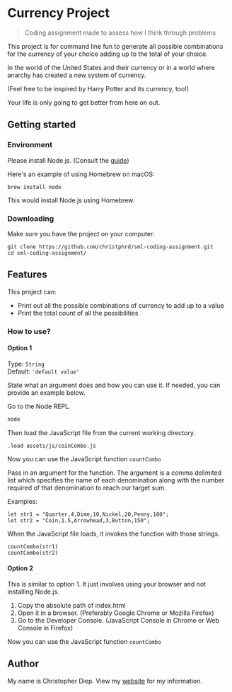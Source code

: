 # Currency Project
> Coding assignment made to assess how I think through problems

This project is for command line fun to generate all possible combinations for the currency of your choice adding up to the total of your choice.

In the world of the United States and their currency or in a world where anarchy has created a new system of currency.

(Feel free to be inspired by Harry Potter and its currency, too!)

Your life is only going to get better from here on out.

## Getting started

### Environment

Please install Node.js. (Consult the [guide](https://nodejs.org/en/download/package-manager/ "Installing Node.js via package manager"))

Here's an example of using Homebrew on macOS:

```shell
brew install node
```

This would install Node.js using Homebrew.

### Downloading

Make sure you have the project on your computer:

```shell
git clone https://github.com/christphrd/sml-coding-assignment.git
cd sml-coding-assignment/
```

## Features

This project can:
* Print out all the possible combinations of currency to add up to a value
* Print the total count of all the possibilities

### How to use?

#### Option 1
Type: `String`  
Default: `'default value'`

State what an argument does and how you can use it. If needed, you can provide
an example below.

Go to the Node REPL.

```bash
node
```

Then load the JavaScript file from the current working directory.
```node
.load assets/js/coinCombo.js
```

Now you can use the JavaScript function `countCombo`

Pass in an argument for the function. The argument is a comma delimited list which specifies the name of each denomination along with the number required of that denomination to reach our target sum.

Examples:

```
let str1 = "Quarter,4,Dime,10,Nickel,20,Penny,100";
let str2 = "Coin,1.5,Arrowhead,3,Button,150";
```

When the JavaScript file loads, it invokes the function with those strings.

```
countCombo(str1)
countCombo(str2)
```

#### Option 2
This is similar to option 1. It just involves using your browser and not installing Node.js.

1. Copy the absolute path of index.html
2. Open it in a browser. (Preferably Google Chrome or Mozilla Firefox)
3. Go to the Developer Console. (JavaScript Console in Chrome or Web Console in Firefox)

Now you can use the JavaScript function `countCombo`

## Author

My name is Christopher Diep. View my [website](https://christopherdiep.com/ "Christopher Diep | Software Engineer") for my information.